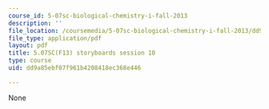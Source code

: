 ```yaml
---
course_id: 5-07sc-biological-chemistry-i-fall-2013
description: ''
file_location: /coursemedia/5-07sc-biological-chemistry-i-fall-2013/dd9a85ebf07f961b4208418ec368e446_sb_session10.pdf
file_type: application/pdf
layout: pdf
title: 5.07SC(F13) storyboards session 10
type: course
uid: dd9a85ebf07f961b4208418ec368e446

---
```

None